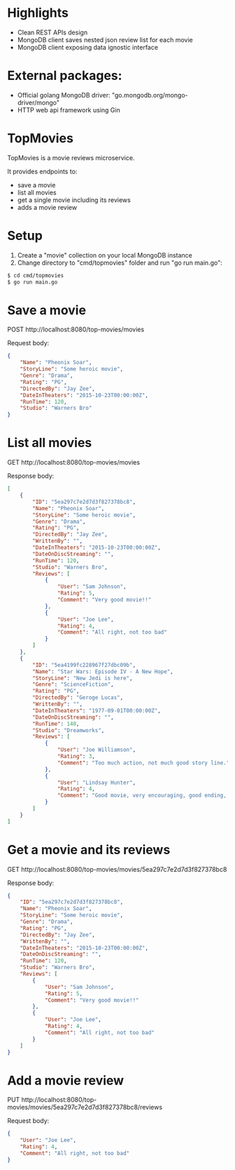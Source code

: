# Highlights
- Clean REST APIs design
- MongoDB client saves nested json review list for each movie
- MongoDB client exposing data ignostic interface

# External packages:
- Official golang MongoDB driver: "go.mongodb.org/mongo-driver/mongo"
- HTTP web api framework using Gin

# TopMovies
TopMovies is a movie reviews microservice. 

It provides endpoints to:
- save a movie
- list all movies
- get a single movie including its reviews
- adds a movie review

# Setup
1. Create a "movie" collection on your local MongoDB instance
2. Change directory to "cmd/topmovies" folder and run "go run main.go":
```bash
$ cd cmd/topmovies
$ go run main.go
```

# Save a movie
POST http://localhost:8080/top-movies/movies

Request body:
```json
{
	"Name": "Pheonix Soar",
	"StoryLine": "Some heroic movie",
	"Genre": "Drama",
	"Rating": "PG",
	"DirectedBy": "Jay Zee",
	"DateInTheaters": "2015-10-23T00:00:00Z",
	"RunTime": 120,
	"Studio": "Warners Bro"
}
```

# List all movies
GET http://localhost:8080/top-movies/movies

Response body:
```json
[
    {
        "ID": "5ea297c7e2d7d3f827378bc8",
        "Name": "Pheonix Soar",
        "StoryLine": "Some heroic movie",
        "Genre": "Drama",
        "Rating": "PG",
        "DirectedBy": "Jay Zee",
        "WrittenBy": "",
        "DateInTheaters": "2015-10-23T00:00:00Z",
        "DateOnDiscStreaming": "",
        "RunTime": 120,
        "Studio": "Warners Bro",
        "Reviews": [
            {
                "User": "Sam Johnson",
                "Rating": 5,
                "Comment": "Very good movie!!"
            },
            {
                "User": "Joe Lee",
                "Rating": 4,
                "Comment": "All right, not too bad"
            }
        ]
    },
    {
        "ID": "5ea4199fc228967f27dbc09b",
        "Name": "Star Wars: Episode IV - A New Hope",
        "StoryLine": "New Jedi is here",
        "Genre": "ScienceFiction",
        "Rating": "PG",
        "DirectedBy": "Geroge Lucas",
        "WrittenBy": "",
        "DateInTheaters": "1977-09-01T00:00:00Z",
        "DateOnDiscStreaming": "",
        "RunTime": 140,
        "Studio": "Dreamworks",
        "Reviews": [
            {
                "User": "Joe Williamson",
                "Rating": 3,
                "Comment": "Too much action, not much good story line."
            },
            {
                "User": "Lindsay Hunter",
                "Rating": 4,
                "Comment": "Good movie, very encouraging, good ending, like it!"
            }
        ]
    }
]
```

# Get a movie and its reviews
GET http://localhost:8080/top-movies/movies/5ea297c7e2d7d3f827378bc8

Response body:
```json
{
    "ID": "5ea297c7e2d7d3f827378bc8",
    "Name": "Pheonix Soar",
    "StoryLine": "Some heroic movie",
    "Genre": "Drama",
    "Rating": "PG",
    "DirectedBy": "Jay Zee",
    "WrittenBy": "",
    "DateInTheaters": "2015-10-23T00:00:00Z",
    "DateOnDiscStreaming": "",
    "RunTime": 120,
    "Studio": "Warners Bro",
    "Reviews": [
        {
            "User": "Sam Johnson",
            "Rating": 5,
            "Comment": "Very good movie!!"
        },
        {
            "User": "Joe Lee",
            "Rating": 4,
            "Comment": "All right, not too bad"
        }
    ]
}
```

# Add a movie review
PUT http://localhost:8080/top-movies/movies/5ea297c7e2d7d3f827378bc8/reviews

Request body:
```json
{
	"User": "Joe Lee",
	"Rating": 4,
	"Comment": "All right, not too bad"
}
```